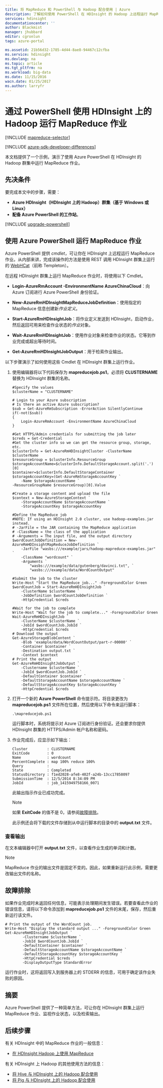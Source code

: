 ```yaml
---
title: 将 MapReduce 和 PowerShell 与 Hadoop 配合使用 | Azure
description: 了解如何使用 PowerShell 在 HDInsight 的 Hadoop 上远程运行 MapReduce 作业。
services: hdinsight
documentationcenter: ''
author: Blackmist
manager: jhubbard
editor: cgronlun
tags: azure-portal

ms.assetid: 21b56d32-1785-4d44-8ae8-94467c12cfba
ms.service: hdinsight
ms.devlang: na
ms.topic: article
ms.tgt_pltfrm: na
ms.workload: big-data
ms.date: 11/15/2016
wacn.date: 01/25/2017
ms.author: larryfr
---
```


# 通过 PowerShell 使用 HDInsight 上的 Hadoop 运行 MapReduce 作业

[!INCLUDE [mapreduce-selector](../../includes/hdinsight-selector-use-mapreduce.md)]

[!INCLUDE [azure-sdk-developer-differences](../../includes/azure-sdk-developer-differences.md)]

本文档提供了一个示例，演示了使用 Azure PowerShell 在 HDInsight 的 Hadoop 群集中运行 MapReduce 作业。

## <a id="prereq"></a>先决条件

要完成本文中的步骤，需要：

* **Azure HDInsight（HDInsight 上的 Hadoop）群集（基于 Windows 或 Linux）**
* **配备 Azure PowerShell 的工作站**。

[!INCLUDE [upgrade-powershell](../../includes/hdinsight-use-latest-powershell.md)]

## <a id="powershell"></a>使用 Azure PowerShell 运行 MapReduce 作业

Azure PowerShell 提供 *cmdlet*，可让你在 HDInsight 上远程运行 MapReduce 作业。从内部来讲，完成该操作的方法是使用 REST 调用 HDInsight 群集上运行的 [WebHCat](https://cwiki.apache.org/confluence/display/Hive/WebHCat)（前称 Templeton）。

在远程 HDInsight 群集上运行 MapReduce 作业时，将使用以下 Cmdlet。

* **Login-AzureRmAccount -EnvironmentName AzureChinaCloud**：向 Azure 订阅进行 Azure PowerShell 身份验证。

* **New-AzureRmHDInsightMapReduceJobDefinition**：使用指定的 MapReduce 信息创建新*作业定义*。

* **Start-AzureRmHDInsightJob**：将作业定义发送到 HDInsight，启动作业，然后返回可用来检查作业状态的*作业*对象。

* **Wait-AzureRmHDInsightJob**：使用作业对象来检查作业的状态。它等到作业完成或超出等待时间。

* **Get-AzureRmHDInsightJobOutput**：用于检索作业输出。

以下步骤演示了如何使用这些 Cmdlet 在 HDInsight 群集上运行作业。

1. 使用编辑器将以下代码保存为 **mapreducejob.ps1**。必须将 **CLUSTERNAME** 替换为 HDInsight 群集的名称。

    ```
    #Specify the values
    $clusterName = "CLUSTERNAME"

    # Login to your Azure subscription
    # Is there an active Azure subscription?
    $sub = Get-AzureRmSubscription -ErrorAction SilentlyContinue
    if(-not($sub))
    {
        Login-AzureRmAccount -EnvironmentName AzureChinaCloud
    }

    #Get HTTPS/Admin credentials for submitting the job later
    $creds = Get-Credential
    #Get the cluster info so we can get the resource group, storage, etc.
    $clusterInfo = Get-AzureRmHDInsightCluster -ClusterName $clusterName
    $resourceGroup = $clusterInfo.ResourceGroup
    $storageAccountName=$clusterInfo.DefaultStorageAccount.split('.')[0]
    $container=$clusterInfo.DefaultStorageContainer
    $storageAccountKey=(Get-AzureRmStorageAccountKey `
        -Name $storageAccountName `
    -ResourceGroupName $resourceGroup)[0].Value

    #Create a storage content and upload the file
    $context = New-AzureStorageContext `
        -StorageAccountName $storageAccountName `
        -StorageAccountKey $storageAccountKey

    #Define the MapReduce job
    #NOTE: If using an HDInsight 2.0 cluster, use hadoop-examples.jar instead.
    # -JarFile = the JAR containing the MapReduce application
    # -ClassName = the class of the application
    # -Arguments = The input file, and the output directory
    $wordCountJobDefinition = New-AzureRmHDInsightMapReduceJobDefinition `
        -JarFile "wasbs:///example/jars/hadoop-mapreduce-examples.jar" `
        -ClassName "wordcount" `
        -Arguments `
            "wasbs:///example/data/gutenberg/davinci.txt", `
            "wasbs:///example/data/WordCountOutput"

    #Submit the job to the cluster
    Write-Host "Start the MapReduce job..." -ForegroundColor Green
    $wordCountJob = Start-AzureRmHDInsightJob `
        -ClusterName $clusterName `
        -JobDefinition $wordCountJobDefinition `
        -HttpCredential $creds

    #Wait for the job to complete
    Write-Host "Wait for the job to complete..." -ForegroundColor Green
    Wait-AzureRmHDInsightJob `
        -ClusterName $clusterName `
        -JobId $wordCountJob.JobId `
        -HttpCredential $creds
    # Download the output
    Get-AzureStorageBlobContent `
        -Blob 'example/data/WordCountOutput/part-r-00000' `
        -Container $container `
        -Destination output.txt `
        -Context $context
    # Print the output
    Get-AzureRmHDInsightJobOutput `
        -Clustername $clusterName `
        -JobId $wordCountJob.JobId `
        -DefaultContainer $container `
        -DefaultStorageAccountName $storageAccountName `
        -DefaultStorageAccountKey $storageAccountKey `
        -HttpCredential $creds
    ```

2. 打开一个新的 **Azure PowerShell** 命令提示符。将目录更改为 **mapreducejob.ps1** 文件所在位置，然后使用以下命令来运行脚本：

    ```
    .\mapreducejob.ps1
    ```

    运行脚本时，系统将提示对 Azure 订阅进行身份验证。还会要求你提供 HDInsight 群集的 HTTPS/Admin 帐户名称和密码。

3. 作业完成后，应显示如下输出：

    ```
    Cluster         : CLUSTERNAME
    ExitCode        : 0
    Name            : wordcount
    PercentComplete : map 100% reduce 100%
    Query           :
    State           : Completed
    StatusDirectory : f1ed2028-afe8-402f-a24b-13cc17858097
    SubmissionTime  : 12/5/2014 8:34:09 PM
    JobId           : job_1415949758166_0071
    ```

    此输出指示作业已成功完成。

    > [!NOTE]
    如果 **ExitCode** 的值不是 0，请参阅[故障排除](#troubleshooting)。

    此示例还会将下载的文件存储到从中运行脚本的目录中的 **output.txt** 文件。

### 查看输出

在文本编辑器中打开 **output.txt** 文件，以查看作业生成的单词和计数。

> [!NOTE]
MapReduce 作业的输出文件是固定不变的。因此，如果重新运行此示例，需要更改输出文件的名称。

## <a id="troubleshooting"></a>故障排除

如果作业完成时未返回任何信息，可能表示处理期间发生错误。若要查看此作业的错误信息，请将以下命令添加到 **mapreducejob.ps1** 文件的末尾，保存，然后重新运行该文件。

```
# Print the output of the WordCount job.
Write-Host "Display the standard output ..." -ForegroundColor Green
Get-AzureRmHDInsightJobOutput `
        -Clustername $clusterName `
        -JobId $wordCountJob.JobId `
        -DefaultContainer $container `
        -DefaultStorageAccountName $storageAccountName `
        -DefaultStorageAccountKey $storageAccountKey `
        -HttpCredential $creds `
        -DisplayOutputType StandardError
```

运行作业时，这将返回写入到服务器上的 STDERR 的信息，可用于确定该作业失败的原因。

## <a id="summary"></a>摘要

Azure PowerShell 提供了一种简单方法，可让你在 HDInsight 群集上运行 MapReduce 作业、监视作业状态，以及检索输出。

## <a id="nextsteps"></a>后续步骤

有关 HDInsight 中的 MapReduce 作业的一般信息：

* [在 HDInsight Hadoop 上使用 MapReduce](./hdinsight-use-mapreduce.md)

有关 HDInsight 上 Hadoop 的其他使用方法的信息：

* [将 Hive 与 HDInsight 上的 Hadoop 配合使用](./hdinsight-use-hive.md)
* [将 Pig 与 HDInsight 上的 Hadoop 配合使用](./hdinsight-use-pig.md)

<!---HONumber=Mooncake_0120_2017-->